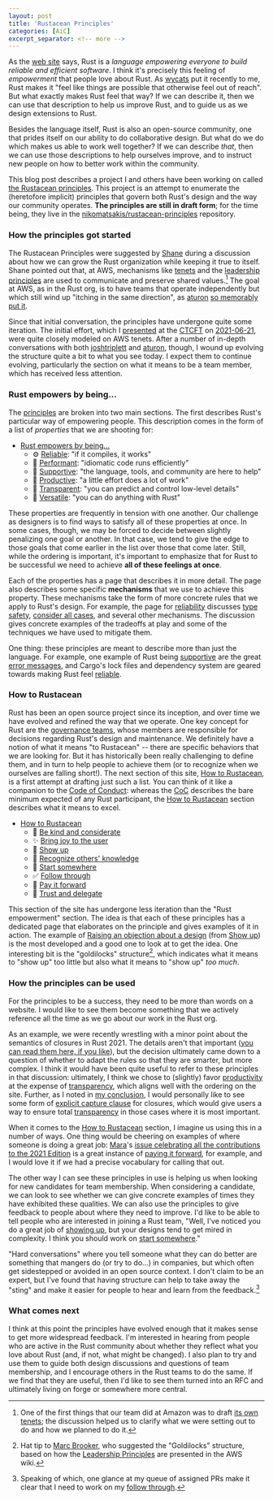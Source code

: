 ```yaml
---
layout: post
title: 'Rustacean Principles'
categories: [AiC]
excerpt_separator: <!-- more -->
---
```


As the [web site] says, Rust is a *language empowering everyone to build reliable and efficient software*. I think it's precisely this feeling of *empowerment* that people love about Rust. As [wycats] put it recently to me, Rust makes it "feel like things are possible that otherwise feel out of reach". But what exactly makes Rust feel that way? If we can describe it, then we can use that description to help us improve Rust, and to guide us as we design extensions to Rust.

[web site]: https://www.rust-lang.org/

Besides the language itself, Rust is also an open-source community, one that prides itself on our ability to do collaborative design. But what do we do which makes us able to work well together? If we can describe *that*, then we can use those descriptions to help ourselves improve, and to instruct new people on how to better work within the community.

This blog post describes a project I and others have been working on called [the Rustacean principles][RP]. This project is an attempt to enumerate the (heretofore implicit) principles that govern both Rust's design and the way our community operates. **The principles are still in draft form**; for the time being, they live in the [nikomatsakis/rustacean-principles][repo] repository.

[repo]: https://github.com/nikomatsakis/rustacean-principles

<!-- more -->

### How the principles got started

The Rustacean Principles were suggested by [Shane] during a discussion about how we can grow the Rust organization while keeping it true to itself. Shane pointed out that, at AWS, mechanisms like [tenets] and the [leadership principles] are used to communicate and preserve shared values.[^team] The goal at AWS, as in the Rust org, is to have teams that operate independently but which still wind up "itching in the same direction", as [aturon][] [so memorably put it][].

[^team]: One of the first things that our team did at Amazon was to draft [its own tenets]; the discussion helped us to clarify what we were setting out to do and how we planned to do it.

Since that initial conversation, the principles have undergone quite some iteration. The initial effort, which I [presented](https://youtu.be/ksSuXNmGZNA?t=2001) at the [CTCFT] on [2021-06-21], were quite closely modeled on AWS tenets. After a number of in-depth conversations with both [joshtriplett] and [aturon], though, I wound up evolving the structure quite a bit to what you see today. I expect them to continue evolving, particularly the section on what it means to be a team member, which has received less attention.

### Rust empowers by being...

The [principles][RP] are broken into two main sections. The first describes Rust's particular way of empowering people. This description comes in the form of a list of *properties* that we are shooting for:

* [Rust empowers by being...]
    * ⚙️ [Reliable]: "if it compiles, it works"
    * 🐎 [Performant]: "idiomatic code runs efficiently"
    * 🥰 [Supportive]: "the language, tools, and community are here to help"
    * 🧩 [Productive]: "a little effort does a lot of work"
    * 🔧 [Transparent]: "you can predict and control low-level details"
    * 🤸 [Versatile]: "you can do anything with Rust"

These properties are frequently in tension with one another. Our challenge as designers is to find ways to satisfy all of these properties at once. In some cases, though, we may be forced to decide between slightly penalizing one goal or another. In that case, we tend to give the edge to those goals that come earlier in the list over those that come later. Still, while the ordering is important, it's important to emphasize that for Rust to be successful we need to achieve **all of these feelings at once**.

Each of the properties has a page that describes it in more detail. The page also describes some specific **mechanisms** that we use to achieve this property. These mechanisms take the form of more concrete rules that we apply to Rust's design. For example, the page for [reliability][reliable] discusses [type safety], [consider all cases], and several other mechanisms. The discussion gives concrete examples of the tradeoffs at play and some of the techniques we have used to mitigate them.

One thing: these principles are meant to describe more than just the language. For example, one example of Rust being [supportive] are the great [error messages], and Cargo's lock files and dependency system are geared towards making Rust feel [reliable]. 

[error messages]: https://rustacean-principles.netlify.app/how_rust_empowers/supportive/polished.html

### How to Rustacean

Rust has been an open source project since its inception, and over time we have evolved and refined the way that we operate. One key concept for Rust are the [governance teams], whose members are responsible for decisions regarding Rust's design and maintenance. We definitely have a notion of what it means "to Rustacean" -- there are specific behaviors that we are looking for. But it has historically been really challenging to define them, and in turn to help people to achieve them (or to recognize when we ourselves are falling short!). The next section of this site, [How to Rustacean], is a first attempt at drafting just such a list. You can think of it like a companion to the [Code of Conduct][CoC]: whereas the [CoC] describes the bare minimum expected of any Rust participant, the [How to Rustacean] section describes what it means to excel.

[governance teams]: https://www.rust-lang.org/governance

* [How to Rustacean]
    * 💖 [Be kind and considerate]
    * ✨ [Bring joy to the user]
    * 👋 [Show up]
    * 🔭 [Recognize others' knowledge]
    * 🔁 [Start somewhere]
    * ✅ [Follow through]
    * 🤝 [Pay it forward]
    * 🎁 [Trust and delegate]

This section of the site has undergone less iteration than the "Rust empowerment" section. The idea is that each of these principles has a dedicated page that elaborates on the principle and gives examples of it in action. The example of [Raising an objection about a design] (from [Show up]) is the most developed and a good one to look at to get the idea. One interesting bit is the "goldilocks" structure[^goldilocks], which indicates what it means to "show up" too little but also what it means to "show up" *too much*.

[raising an objection about a design]: https://rustacean-principles.netlify.app/how_to_rustacean/show_up/raising_an_objection.html

[^goldilocks]: Hat tip to [Marc Brooker], who suggested the "Goldilocks" structure, based on how the [Leadership Principles] are presented in the AWS wiki.

[Marc Brooker]: https://twitter.com/marcjbrooker

### How the principles can be used

For the principles to be a success, they need to be more than words on a website. I would like to see them become something that we actively reference all the time as we go about our work in the Rust org.

As an example, we were recently wrestling with a minor point about the semantics of closures in Rust 2021. The details aren't that important ([you can read them here, if you like][writeup]), but the decision ultimately came down to a question of whether to adapt the rules so that they are smarter, but more complex. I think it would have been quite useful to refer to these principles in that discussion: ultimately, I think we chose to (slightly) favor [productivity] at the expense of [transparency], which aligns well with the ordering on the site. Further, as I noted in [my conclusion], I would personally like to see some form of [explicit capture clause](https://zulip-archive.rust-lang.org/stream/213817-t-lang/topic/capture.20clauses.html) for closures, which would give users a way to ensure total [transparency] in those cases where it is most important.

When it comes to the [How to Rustacean] section, I imagine us using this in a number of ways. One thing would be cheering on examples of where someone is doing a great job: [Mara]'s [issue celebrating all the contributions to the 2021 Edition][#88623] is a great instance of [paying it forward][pay it forward], for example, and I would love it if we had a precise vocabulary for calling that out. 

[Mara]: https://github.com/m-ou-se/
[#88623]: https://github.com/rust-lang/rust/issues/88623

The other way I can see these principles in use is helping us when looking for new candidates for team membership. When considering a candidate, we can look to see whether we can give concrete examples of times they have exhibited these qualities. We can also use the principles to give feedback to people about where they need to improve. I'd like to be able to tell people who are interested in joining a Rust team, "Well, I've noticed you do a great job of [showing up][show up], but your designs tend to get mired in complexity. I think you should work on [start somewhere]." 

"Hard conversations" where you tell someone what they can do better are something that mangers do (or try to do...) in companies, but which often get sidestepped or avoided in an open source context. I don't claim to be an expert, but I've found that having structure can help to take away the "sting" and make it easier for people to hear and learn from the feedback.[^ft]

[^ft]: Speaking of which, one glance at my queue of assigned PRs make it clear that I need to work on my [follow through].

### What comes next

I think at this point the principles have evolved enough that it makes sense to get more widespread feedback. I'm interested in hearing from people who are active in the Rust community about whether they reflect what you love about Rust (and, if not, what might be changed). I also plan to try and use them to guide both design discussions and questions of team membership, and I encourage others in the Rust teams to do the same. If we find that they are useful, then I'd like to see them turned into an RFC and ultimately living on forge or somewhere more central.

[writeup]: https://github.com/rust-lang/project-rfc-2229/blob/master/design-doc-closure-capture-drop-copy-structs.md

[my conclusion]: https://github.com/rust-lang/project-rfc-2229/blob/master/design-doc-closure-capture-drop-copy-structs.md#nikos-conclusion

[aturon]: https://github.com/aturon/

[joshtriplett]: https://github.com/joshtriplett/

[wycats]: https://github.com/wycats/

[so memorably put it]: https://youtu.be/J9OFQm8Qf1I?t=1312 

[CTCFT]: https://rust-ctcft.github.io/ctcft/

[DP]: https://youtu.be/ksSuXNmGZNA?t=2001

[its own tenets]: https://aws.amazon.com/blogs/opensource/how-our-aws-rust-team-will-contribute-to-rusts-future-successes/

[Shane]: https://foundation.rust-lang.org/posts/2021-04-15-introducing-shane-miller/

[pnkfelix]: http://pnkfx.org/pnkfelix/

[tenets]: https://aws.amazon.com/blogs/enterprise-strategy/tenets-provide-essential-guidance-on-your-cloud-journey/

[leadership principles]: https://www.amazon.jobs/en/principles

[repo]: https://github.com/nikomatsakis/rustacean-principles

[RP]: https://rustacean-principles.netlify.app/
[Rust empowers by being...]: https://rustacean-principles.netlify.app/how_rust_empowers.html
[Reliable]: https://rustacean-principles.netlify.app/how_rust_empowers/reliable.html
[Performant]: https://rustacean-principles.netlify.app/how_rust_empowers/performant.html
[Productive]: https://rustacean-principles.netlify.app/how_rust_empowers/productive.html
[Productivity]: https://rustacean-principles.netlify.app/how_rust_empowers/productive.html
[Supportive]: https://rustacean-principles.netlify.app/how_rust_empowers/supportive.html
[Transparent]: https://rustacean-principles.netlify.app/how_rust_empowers/transparent.html
[Transparency]: https://rustacean-principles.netlify.app/how_rust_empowers/transparent.html
[Versatile]: https://rustacean-principles.netlify.app/how_rust_empowers/versatile.html
[Be kind and considerate]: https://rustacean-principles.netlify.app/how_to_rustacean/be_kind.html
[Bring joy to the user]: https://rustacean-principles.netlify.app/how_to_rustacean/bring_joy.html
[Show up]: https://rustacean-principles.netlify.app/how_to_rustacean/show_up.html
[Recognize others' knowledge]: https://rustacean-principles.netlify.app/how_to_rustacean/recognize_others.html
[Start somewhere]: https://rustacean-principles.netlify.app/how_to_rustacean/start_somewhere.html
[Follow through]: https://rustacean-principles.netlify.app/how_to_rustacean/follow_through.html
[Pay it forward]: https://rustacean-principles.netlify.app/how_to_rustacean/pay_it_forward.html
[Trust and delegate]: https://rustacean-principles.netlify.app/how_to_rustacean/trust_and_delegate.html
[type safety]: https://rustacean-principles.netlify.app/how_rust_empowers/reliable/type_safety.html
[consider all cases]: https://rustacean-principles.netlify.app/how_rust_empowers/reliable/consider_all_cases.html

[CoC]: https://www.rust-lang.org/policies/code-of-conduct

[how to rustacean]: https://rustacean-principles.netlify.app/how_to_rustacean.html

[2021-06-21]: https://rust-ctcft.github.io/ctcft/meetings/2021-06-21.html